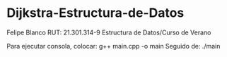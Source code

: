 # Dijkstra-Estructura-de-Datos
Felipe Blanco               RUT: 21.301.314-9                  Estructura de Datos/Curso de Verano

Para ejecutar consola, colocar: g++ main.cpp -o main
Seguido de: ./main
